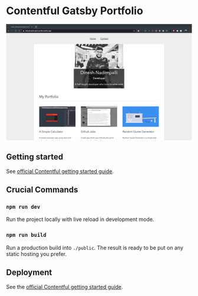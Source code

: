 # Contentful Gatsby Portfolio

![The index page of the starter blog](https://raw.githubusercontent.com/dineshnadimpalli/eHack2020_profile_page/master/screenshot.png "The index page of the starter blog")

## Getting started

See [official Contentful getting started guide](https://www.contentful.com/developers/docs/tutorials/general/get-started/).

## Crucial Commands

### `npm run dev`

Run the project locally with live reload in development mode.

### `npm run build`

Run a production build into `./public`. The result is ready to be put on any static hosting you prefer.

## Deployment

See the [official Contentful getting started guide](https://www.contentful.com/developers/docs/tutorials/general/get-started/).
